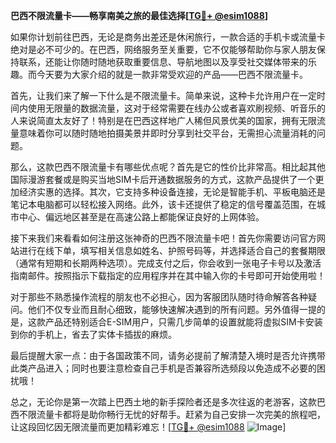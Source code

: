 **巴西不限流量卡——畅享南美之旅的最佳选择[[TG💪+ @esim1088](https://t.me/s/esim1088)]**

如果你计划前往巴西，无论是商务出差还是休闲旅行，一款合适的手机卡或流量卡绝对是必不可少的。在巴西，网络服务至关重要，它不仅能够帮助你与家人朋友保持联系，还能让你随时随地获取重要信息、导航地图以及享受社交媒体带来的乐趣。而今天要为大家介绍的就是一款非常受欢迎的产品——巴西不限流量卡。

首先，让我们来了解一下什么是不限流量卡。简单来说，这种卡允许用户在一定时间内使用无限量的数据流量，这对于经常需要在线办公或者喜欢刷视频、听音乐的人来说简直太友好了！特别是在巴西这样地广人稀但风景优美的国家，拥有无限流量意味着你可以随时随地拍摄美景并即时分享到社交平台，无需担心流量消耗的问题。

那么，这款巴西不限流量卡有哪些优点呢？首先是它的性价比非常高。相比起其他国际漫游套餐或是购买当地SIM卡后开通数据服务的方式，这款产品提供了一个更加经济实惠的选择。其次，它支持多种设备连接，无论是智能手机、平板电脑还是笔记本电脑都可以轻松接入网络。此外，该卡还提供了稳定的信号覆盖范围，在城市中心、偏远地区甚至是在高速公路上都能保证良好的上网体验。

接下来我们来看看如何注册这张神奇的巴西不限流量卡吧！首先你需要访问官方网站进行在线下单，填写相关信息如姓名、护照号码等，并选择适合自己的套餐期限（通常有短期和长期两种选项）。完成支付之后，你会收到一张电子卡号以及激活指南邮件。按照指示下载指定的应用程序并在其中输入你的卡号即可开始使用啦！

对于那些不熟悉操作流程的朋友也不必担心，因为客服团队随时待命解答各种疑问。他们不仅专业而且耐心细致，能够快速解决遇到的所有问题。另外值得一提的是，这款产品还特别适合E-SIM用户，只需几步简单的设置就能将虚拟SIM卡安装到你的手机上，省去了实体卡插拔的麻烦。

最后提醒大家一点：由于各国政策不同，请务必提前了解清楚入境时是否允许携带此类产品进入；同时也要注意检查自己手机是否兼容所选频段以免造成不必要的困扰哦！

总之，无论你是第一次踏上巴西土地的新手探险者还是多次往返的老游客，这款巴西不限流量卡都将是助你畅行无忧的好帮手。赶紧为自己安排一次完美的旅程吧，让这段回忆因无限流量而更加精彩难忘！[[TG💪+ @esim1088](https://t.me/s/esim1088) ![Image](https://i.postimg.cc/4NQfJmqS/Snipaste-2025-05-13-00-14-12.png)]